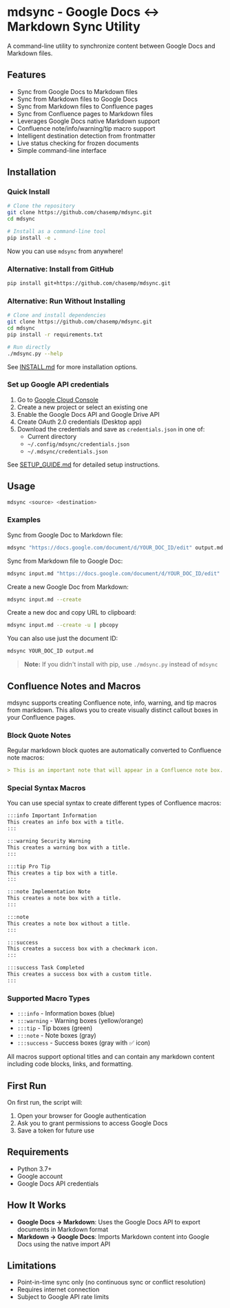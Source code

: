 # mdsync - Google Docs ↔ Markdown Sync Utility

A command-line utility to synchronize content between Google Docs and Markdown files.

## Features

- Sync from Google Docs to Markdown files
- Sync from Markdown files to Google Docs
- Sync from Markdown files to Confluence pages
- Sync from Confluence pages to Markdown files
- Leverages Google Docs native Markdown support
- Confluence note/info/warning/tip macro support
- Intelligent destination detection from frontmatter
- Live status checking for frozen documents
- Simple command-line interface

## Installation

### Quick Install

```bash
# Clone the repository
git clone https://github.com/chasemp/mdsync.git
cd mdsync

# Install as a command-line tool
pip install -e .
```

Now you can use `mdsync` from anywhere!

### Alternative: Install from GitHub

```bash
pip install git+https://github.com/chasemp/mdsync.git
```

### Alternative: Run Without Installing

```bash
# Clone and install dependencies
git clone https://github.com/chasemp/mdsync.git
cd mdsync
pip install -r requirements.txt

# Run directly
./mdsync.py --help
```

See [INSTALL.md](INSTALL.md) for more installation options.

### Set up Google API credentials

1. Go to [Google Cloud Console](https://console.cloud.google.com/)
2. Create a new project or select an existing one
3. Enable the Google Docs API and Google Drive API
4. Create OAuth 2.0 credentials (Desktop app)
5. Download the credentials and save as `credentials.json` in one of:
   - Current directory
   - `~/.config/mdsync/credentials.json`
   - `~/.mdsync/credentials.json`

See [SETUP_GUIDE.md](SETUP_GUIDE.md) for detailed setup instructions.

## Usage

```bash
mdsync <source> <destination>
```

### Examples

Sync from Google Doc to Markdown file:
```bash
mdsync "https://docs.google.com/document/d/YOUR_DOC_ID/edit" output.md
```

Sync from Markdown file to Google Doc:
```bash
mdsync input.md "https://docs.google.com/document/d/YOUR_DOC_ID/edit"
```

Create a new Google Doc from Markdown:
```bash
mdsync input.md --create
```

Create a new doc and copy URL to clipboard:
```bash
mdsync input.md --create -u | pbcopy
```

You can also use just the document ID:
```bash
mdsync YOUR_DOC_ID output.md
```

> **Note:** If you didn't install with pip, use `./mdsync.py` instead of `mdsync`

## Confluence Notes and Macros

mdsync supports creating Confluence note, info, warning, and tip macros from markdown. This allows you to create visually distinct callout boxes in your Confluence pages.

### Block Quote Notes

Regular markdown block quotes are automatically converted to Confluence note macros:

```markdown
> This is an important note that will appear in a Confluence note box.
```

### Special Syntax Macros

You can use special syntax to create different types of Confluence macros:

```markdown
:::info Important Information
This creates an info box with a title.
:::

:::warning Security Warning
This creates a warning box with a title.
:::

:::tip Pro Tip
This creates a tip box with a title.
:::

:::note Implementation Note
This creates a note box with a title.
:::

:::note
This creates a note box without a title.
:::

:::success
This creates a success box with a checkmark icon.
:::

:::success Task Completed
This creates a success box with a custom title.
:::
```

### Supported Macro Types

- `:::info` - Information boxes (blue)
- `:::warning` - Warning boxes (yellow/orange)  
- `:::tip` - Tip boxes (green)
- `:::note` - Note boxes (gray)
- `:::success` - Success boxes (gray with ✅ icon)

All macros support optional titles and can contain any markdown content including code blocks, links, and formatting.

## First Run

On first run, the script will:
1. Open your browser for Google authentication
2. Ask you to grant permissions to access Google Docs
3. Save a token for future use

## Requirements

- Python 3.7+
- Google account
- Google Docs API credentials

## How It Works

- **Google Docs → Markdown**: Uses the Google Docs API to export documents in Markdown format
- **Markdown → Google Docs**: Imports Markdown content into Google Docs using the native import API

## Limitations

- Point-in-time sync only (no continuous sync or conflict resolution)
- Requires internet connection
- Subject to Google API rate limits
